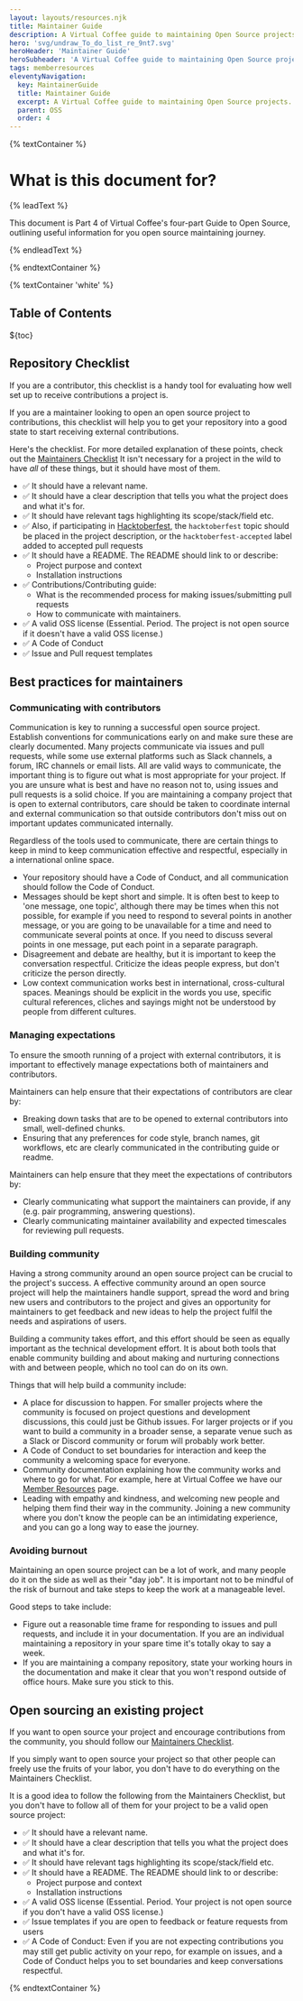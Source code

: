 ```yaml
---
layout: layouts/resources.njk
title: Maintainer Guide
description: A Virtual Coffee guide to maintaining Open Source projects.
hero: 'svg/undraw_To_do_list_re_9nt7.svg'
heroHeader: 'Maintainer Guide'
heroSubheader: 'A Virtual Coffee guide to maintaining Open Source projects.'
tags: memberresources
eleventyNavigation:
  key: MaintainerGuide
  title: Maintainer Guide
  excerpt: A Virtual Coffee guide to maintaining Open Source projects.
  parent: OSS
  order: 4
---
```


{% textContainer %}

# What is this document for?

{% leadText %}

This document is Part 4 of Virtual Coffee's four-part Guide to Open Source, outlining useful information for you open source maintaining journey.

{% endleadText %}

{% endtextContainer %}

{% textContainer 'white' %}

<h2>Table of Contents</h2>

${toc}

## Repository Checklist

If you are a contributor, this checklist is a handy tool for evaluating how well set up to receive contributions a project is.

If you are a maintainer looking to open an open source project to contributions, this checklist will help you to get your repository into a good state to start receiving external contributions.

Here's the checklist. For more detailed explanation of these points, check out the [Maintainers Checklist](../oss-maintainer-checklist/) It isn't necessary for a project in the wild to have _all_ of these things, but it should have most of them.

- ✅ It should have a relevant name.
- ✅ It should have a clear description that tells you what the project does and what it's for.
- ✅ It should have relevant tags highlighting its scope/stack/field etc.
- ✅ Also, if participating in [Hacktoberfest](https://hacktoberfest.digitalocean.com/), the `hacktoberfest` topic should be placed in the project description, or the `hacktoberfest-accepted` label added to accepted pull requests
- ✅ It should have a README. The README should link to or describe:
  - Project purpose and context
  - Installation instructions
- ✅ Contributions/Contributing guide:
  - What is the recommended process for making issues/submitting pull requests
  - How to communicate with maintainers.
- ✅ A valid OSS license (Essential. Period. The project is not open source if it doesn't have a valid OSS license.)
- ✅ A Code of Conduct
- ✅ Issue and Pull request templates

## Best practices for maintainers

### Communicating with contributors

Communication is key to running a successful open source project. Establish conventions for communications early on and make sure these are clearly documented. Many projects communicate via issues and pull requests, while some use external platforms such as Slack channels, a forum, IRC channels or email lists. All are valid ways to communicate, the important thing is to figure out what is most appropriate for your project. If you are unsure what is best and have no reason not to, using issues and pull requests is a solid choice. If you are maintaining a company project that is open to external contributors, care should be taken to coordinate internal and external communication so that outside contributors don't miss out on important updates communicated internally.

Regardless of the tools used to communicate, there are certain things to keep in mind to keep communication effective and respectful, especially in a international online space.

- Your repository should have a Code of Conduct, and all communication should follow the Code of Conduct.
- Messages should be kept short and simple. It is often best to keep to 'one message, one topic', although there may be times when this not possible, for example if you need to respond to several points in another message, or you are going to be unavailable for a time and need to communicate several points at once. If you need to discuss several points in one message, put each point in a separate paragraph.
- Disagreement and debate are healthy, but it is important to keep the conversation respectful. Criticize the ideas people express, but don't criticize the person directly.
- Low context communication works best in international, cross-cultural spaces. Meanings should be explicit in the words you use, specific cultural references, cliches and sayings might not be understood by people from different cultures.

### Managing expectations

To ensure the smooth running of a project with external contributors, it is important to effectively manage expectations both of maintainers and contributors.

Maintainers can help ensure that their expectations of contributors are clear by:

- Breaking down tasks that are to be opened to external contributors into small, well-defined chunks.
- Ensuring that any preferences for code style, branch names, git workflows, etc are clearly communicated in the contributing guide or readme.

Maintainers can help ensure that they meet the expectations of contributors by:

- Clearly communicating what support the maintainers can provide, if any (e.g. pair programming, answering questions).
- Clearly communicating maintainer availability and expected timescales for reviewing pull requests.

### Building community

Having a strong community around an open source project can be crucial to the project's success. A effective community around an open source project will help the maintainers handle support, spread the word and bring new users and contributors to the project and gives an opportunity for maintainers to get feedback and new ideas to help the project fulfil the needs and aspirations of users.

Building a community takes effort, and this effort should be seen as equally important as the technical development effort. It is about both tools that enable community building and about making and nurturing connections with and between people, which no tool can do on its own.

Things that will help build a community include:

- A place for discussion to happen. For smaller projects where the community is focused on project questions and development discussions, this could just be Github issues. For larger projects or if you want to build a community in a broader sense, a separate venue such as a Slack or Discord community or forum will probably work better.
- A Code of Conduct to set boundaries for interaction and keep the community a welcoming space for everyone.
- Community documentation explaining how the community works and where to go for what. For example, here at Virtual Coffee we have our [Member Resources](https://virtualcoffee.io/resources/virtual-coffee/) page.
- Leading with empathy and kindness, and welcoming new people and helping them find their way in the community. Joining a new community where you don't know the people can be an intimidating experience, and you can go a long way to ease the journey.

### Avoiding burnout

Maintaining an open source project can be a lot of work, and many people do it on the side as well as their "day job". It is important not to be mindful of the risk of burnout and take steps to keep the work at a manageable level.

Good steps to take include:

- Figure out a reasonable time frame for responding to issues and pull requests, and include it in your documentation. If you are an individual maintaining a repository in your spare time it's totally okay to say a week.
- If you are maintaining a company repository, state your working hours in the documentation and make it clear that you won't respond outside of office hours. Make sure you stick to this.

## Open sourcing an existing project

If you want to open source your project and encourage contributions from the community, you should follow our [Maintainers Checklist](./oss-maintainer-checklist.md).

If you simply want to open source your project so that other people can freely use the fruits of your labor, you don't have to do everything on the Maintainers Checklist.

It is a good idea to follow the following from the Maintainers Checklist, but you don't have to follow all of them for your project to be a valid open source project:

- ✅ It should have a relevant name.
- ✅ It should have a clear description that tells you what the project does and what it's for.
- ✅ It should have relevant tags highlighting its scope/stack/field etc.
- ✅ It should have a README. The README should link to or describe:
  - Project purpose and context
  - Installation instructions
- ✅ A valid OSS license (Essential. Period. Your project is not open source if you don't have a valid OSS license.)
- ✅ Issue templates if you are open to feedback or feature requests from users
- ✅ A Code of Conduct: Even if you are not expecting contributions you may still get public activity on your repo, for example on issues, and a Code of Conduct helps you to set boundaries and keep conversations respectful.

{% endtextContainer %}
